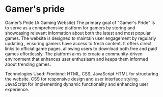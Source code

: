 # Gamer's pride

Gamer’s Pride (A Gaming Website)
The primary goal of "Gamer's Pride" is to serve as a comprehensive platform for gamers by storing and
showcasing relevant information about both the latest and most popular games. The website is designed to
maintain user engagement by regularly updating , ensuring gamers have access to fresh content. It offers direct
links to official game pages, allowing users to download both free and paid games effortlessly. The platform aims
to create a community-driven environment that enhances user enthusiasm and keeps them informed about
trending games.

Technologies Used:
Frontend: HTML, CSS, JavaScript
HTML for structuring the website.
CSS for responsive design and user interface styling.
JavaScript for implementing dynamic functionality and enhancing user experience.
